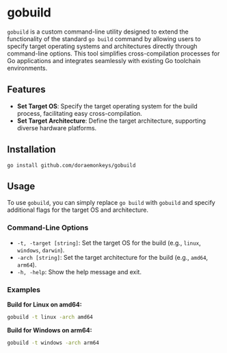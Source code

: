 # gobuild

`gobuild` is a custom command-line utility designed to extend the functionality of the standard `go build` command by allowing users to specify target operating systems and architectures directly through command-line options. This tool simplifies cross-compilation processes for Go applications and integrates seamlessly with existing Go toolchain environments.

## Features

- **Set Target OS**: Specify the target operating system for the build process, facilitating easy cross-compilation.
- **Set Target Architecture**: Define the target architecture, supporting diverse hardware platforms.

## Installation

```shell
go install github.com/doraemonkeys/gobuild
```

## Usage

To use `gobuild`, you can simply replace `go build` with `gobuild` and specify additional flags for the target OS and architecture.

### Command-Line Options

- `-t, -target [string]`: Set the target OS for the build (e.g., `linux`, `windows`, `darwin`).
- `-arch [string]`: Set the target architecture for the build (e.g., `amd64`, `arm64`).
- `-h, -help`: Show the help message and exit.

### Examples

**Build for Linux on amd64:**

```bash
gobuild -t linux -arch amd64
```

**Build for Windows on arm64:**

```bash
gobuild -t windows -arch arm64
```

